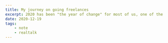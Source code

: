 ```yaml
---
title: My journey on going freelances
excerpt: 2020 has been "the year of change" for most of us, one of the biggest career moves I've made this year is deciding to quit my job and go freelance.
date: 2020-12-19
tags:
    - note
    - realtalk
---
```

